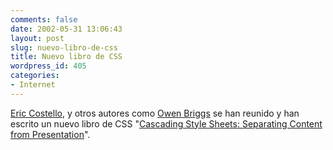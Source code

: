 ```yaml
---
comments: false
date: 2002-05-31 13:06:43
layout: post
slug: nuevo-libro-de-css
title: Nuevo libro de CSS
wordpress_id: 405
categories:
- Internet
---
```


[Eric Costello](http://www.glish.com), y otros autores como [Owen Briggs](http://www.thenoodleincident.com/inflight_correction/log.html) se han reunido y han escrito un nuevo libro de CSS &#34;[Cascading Style Sheets: Separating Content from Presentation](http://www.amazon.com/exec/obidos/ASIN/1904151043/ref=ase_glishcom-20/104-5525483-4399955)&#34;.




 
